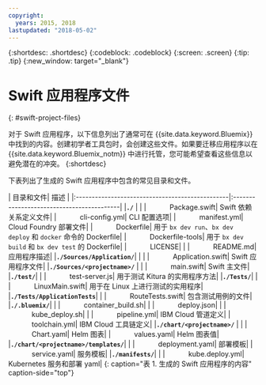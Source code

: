 ```yaml
---
copyright:
  years: 2015, 2018
lastupdated: "2018-05-02"
---
```


{:shortdesc: .shortdesc}
{:codeblock: .codeblock}
{:screen: .screen}
{:tip: .tip}
{:new_window: target="_blank"}

# Swift 应用程序文件
{: #swift-project-files}

对于 Swift 应用程序，以下信息列出了通常可在 {{site.data.keyword.Bluemix}} 中找到的内容。创建初学者工具包时，会创建这些文件。如果要迁移应用程序以在 {{site.data.keyword.Bluemix_notm}} 中进行托管，您可能希望查看这些信息以避免潜在的冲突。
{:shortdesc}

下表列出了生成的 Swift 应用程序中包含的常见目录和文件。

| 目录和文件| 描述
|
|:------------------------------------------------|:------------------------------------------|
|<b>`./`</b>                                             |  |
|&nbsp;&nbsp;&nbsp;&nbsp;&nbsp;&nbsp;&nbsp;&nbsp;&nbsp;&nbsp;&nbsp;&nbsp;Package.swift| Swift 依赖关系定义文件|
|&nbsp;&nbsp;&nbsp;&nbsp;&nbsp;&nbsp;&nbsp;&nbsp;&nbsp;&nbsp;&nbsp;&nbsp;cli-config.yml| CLI 配置选项|
|&nbsp;&nbsp;&nbsp;&nbsp;&nbsp;&nbsp;&nbsp;&nbsp;&nbsp;&nbsp;&nbsp;&nbsp;manifest.yml| Cloud Foundry 部署文件|
|&nbsp;&nbsp;&nbsp;&nbsp;&nbsp;&nbsp;&nbsp;&nbsp;&nbsp;&nbsp;&nbsp;&nbsp;Dockerfile| 用于 `bx dev run`、`bx dev deploy` 和 `docker` 命令的 Dockerfile|
|&nbsp;&nbsp;&nbsp;&nbsp;&nbsp;&nbsp;&nbsp;&nbsp;&nbsp;&nbsp;&nbsp;&nbsp;Dockerfile-tools| 用于 `bx dev build` 和 `bx dev test` 的 Dockerfile|
|&nbsp;&nbsp;&nbsp;&nbsp;&nbsp;&nbsp;&nbsp;&nbsp;&nbsp;&nbsp;&nbsp;&nbsp;LICENSE|  |
|&nbsp;&nbsp;&nbsp;&nbsp;&nbsp;&nbsp;&nbsp;&nbsp;&nbsp;&nbsp;&nbsp;&nbsp;README.md| 应用程序描述|
|<b>`./Sources/Application/`</b>|  |  |
|&nbsp;&nbsp;&nbsp;&nbsp;&nbsp;&nbsp;&nbsp;&nbsp;&nbsp;&nbsp;&nbsp;&nbsp;Application.swift| Swift 应用程序文件|
|<b>`./Sources/<projectname>/`</b> | |
|&nbsp;&nbsp;&nbsp;&nbsp;&nbsp;&nbsp;&nbsp;&nbsp;&nbsp;&nbsp;&nbsp;&nbsp;main.swift| Swift 主文件|
|<b>`./test/`</b>| |
|&nbsp;&nbsp;&nbsp;&nbsp;&nbsp;&nbsp;&nbsp;&nbsp;&nbsp;&nbsp;&nbsp;&nbsp;test-server.js| 用于测试 Kitura 的实用程序方法|
|<b>`./Tests/`</b>| |
|&nbsp;&nbsp;&nbsp;&nbsp;&nbsp;&nbsp;&nbsp;&nbsp;&nbsp;&nbsp;&nbsp;&nbsp;LinuxMain.swift| 用于在 Linux 上进行测试的实用程序|
|<b>`./Tests/ApplicationTests`</b>| |
|&nbsp;&nbsp;&nbsp;&nbsp;&nbsp;&nbsp;&nbsp;&nbsp;&nbsp;&nbsp;&nbsp;&nbsp;RouteTests.swift| 包含测试用例的文件|
|<b>`./.bluemix/`</b>| |
|&nbsp;&nbsp;&nbsp;&nbsp;&nbsp;&nbsp;&nbsp;&nbsp;&nbsp;&nbsp;&nbsp;&nbsp;container_build.sh| |
|&nbsp;&nbsp;&nbsp;&nbsp;&nbsp;&nbsp;&nbsp;&nbsp;&nbsp;&nbsp;&nbsp;&nbsp;deploy.json| |
|&nbsp;&nbsp;&nbsp;&nbsp;&nbsp;&nbsp;&nbsp;&nbsp;&nbsp;&nbsp;&nbsp;&nbsp;kube_deploy.sh| |
|&nbsp;&nbsp;&nbsp;&nbsp;&nbsp;&nbsp;&nbsp;&nbsp;&nbsp;&nbsp;&nbsp;&nbsp;pipeline.yml| IBM Cloud 管道定义|
|&nbsp;&nbsp;&nbsp;&nbsp;&nbsp;&nbsp;&nbsp;&nbsp;&nbsp;&nbsp;&nbsp;&nbsp;toolchain.yml| IBM Cloud 工具链定义|
|<b>`./chart/<projectname>/`</b> | |
|&nbsp;&nbsp;&nbsp;&nbsp;&nbsp;&nbsp;&nbsp;&nbsp;&nbsp;&nbsp;&nbsp;&nbsp;Chart.yaml| Helm 图表|
|&nbsp;&nbsp;&nbsp;&nbsp;&nbsp;&nbsp;&nbsp;&nbsp;&nbsp;&nbsp;&nbsp;&nbsp;values.yaml| Helm 图表值|
|<b>`./chart/<projectname>/templates/`</b>| |
|&nbsp;&nbsp;&nbsp;&nbsp;&nbsp;&nbsp;&nbsp;&nbsp;&nbsp;&nbsp;&nbsp;&nbsp;deployment.yaml| 部署模板|
|&nbsp;&nbsp;&nbsp;&nbsp;&nbsp;&nbsp;&nbsp;&nbsp;&nbsp;&nbsp;&nbsp;&nbsp;service.yaml| 服务模板|
|<b>`./manifests/`</b>| |
|&nbsp;&nbsp;&nbsp;&nbsp;&nbsp;&nbsp;&nbsp;&nbsp;&nbsp;&nbsp;&nbsp;&nbsp;kube.deploy.yml| Kubernetes 服务和部署 yaml|
{: caption="表 1. 生成的 Swift 应用程序的内容" caption-side="top"}

